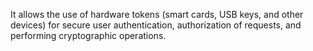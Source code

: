 It allows the use of hardware tokens (smart cards, USB keys, and other devices)
for secure user authentication, authorization of requests, and performing
cryptographic operations.
